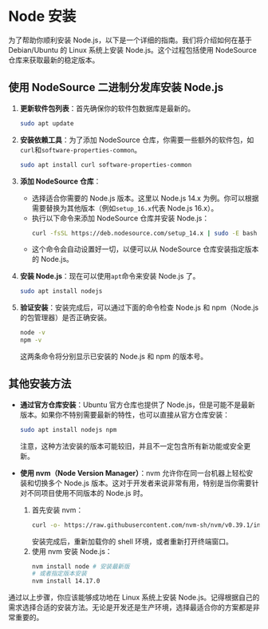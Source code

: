 # Node 安装

为了帮助你顺利安装 Node.js，以下是一个详细的指南。我们将介绍如何在基于 Debian/Ubuntu 的 Linux 系统上安装 Node.js。这个过程包括使用 NodeSource 仓库来获取最新的稳定版本。

## 使用 NodeSource 二进制分发库安装 Node.js

1. **更新软件包列表**：首先确保你的软件包数据库是最新的。

   ```bash
   sudo apt update
   ```

2. **安装依赖工具**：为了添加 NodeSource 仓库，你需要一些额外的软件包，如`curl`和`software-properties-common`。

   ```bash
   sudo apt install curl software-properties-common
   ```

3. **添加 NodeSource 仓库**：

   - 选择适合你需要的 Node.js 版本。这里以 Node.js 14.x 为例。你可以根据需要替换为其他版本（例如`setup_16.x`代表 Node.js 16.x）。
   - 执行以下命令来添加 NodeSource 仓库并安装 Node.js：
     ```bash
     curl -fsSL https://deb.nodesource.com/setup_14.x | sudo -E bash -
     ```
   - 这个命令会自动设置好一切，以便可以从 NodeSource 仓库安装指定版本的 Node.js。

4. **安装 Node.js**：现在可以使用`apt`命令来安装 Node.js 了。

   ```bash
   sudo apt install nodejs
   ```

5. **验证安装**：安装完成后，可以通过下面的命令检查 Node.js 和 npm（Node.js 的包管理器）是否正确安装。
   ```bash
   node -v
   npm -v
   ```
   这两条命令将分别显示已安装的 Node.js 和 npm 的版本号。

## 其他安装方法

- **通过官方仓库安装**：Ubuntu 官方仓库也提供了 Node.js，但是可能不是最新版本。如果你不特别需要最新的特性，也可以直接从官方仓库安装：

  ```bash
  sudo apt install nodejs npm
  ```

  注意，这种方法安装的版本可能较旧，并且不一定包含所有新功能或安全更新。

- **使用 nvm（Node Version Manager）**：nvm 允许你在同一台机器上轻松安装和切换多个 Node.js 版本。这对于开发者来说非常有用，特别是当你需要针对不同项目使用不同版本的 Node.js 时。
  1. 首先安装 nvm：
     ```bash
     curl -o- https://raw.githubusercontent.com/nvm-sh/nvm/v0.39.1/install.sh | bash
     ```
     安装完成后，重新加载你的 shell 环境，或者重新打开终端窗口。
  2. 使用 nvm 安装 Node.js：
     ```bash
     nvm install node # 安装最新版
     # 或者指定版本安装
     nvm install 14.17.0
     ```

通过以上步骤，你应该能够成功地在 Linux 系统上安装 Node.js。记得根据自己的需求选择合适的安装方法。无论是开发还是生产环境，选择最适合你的方案都是非常重要的。

